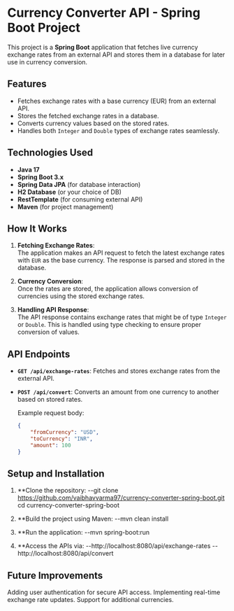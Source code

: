 # Currency Converter API - Spring Boot Project

This project is a **Spring Boot** application that fetches live currency exchange rates from an external API and stores them in a database for later use in currency conversion.

## Features

- Fetches exchange rates with a base currency (EUR) from an external API.
- Stores the fetched exchange rates in a database.
- Converts currency values based on the stored rates.
- Handles both `Integer` and `Double` types of exchange rates seamlessly.

## Technologies Used

- **Java 17**
- **Spring Boot 3.x**
- **Spring Data JPA** (for database interaction)
- **H2 Database** (or your choice of DB)
- **RestTemplate** (for consuming external API)
- **Maven** (for project management)

## How It Works

1. **Fetching Exchange Rates**:  
   The application makes an API request to fetch the latest exchange rates with `EUR` as the base currency. The response is parsed and stored in the database.

2. **Currency Conversion**:  
   Once the rates are stored, the application allows conversion of currencies using the stored exchange rates.

3. **Handling API Response**:  
   The API response contains exchange rates that might be of type `Integer` or `Double`. This is handled using type checking to ensure proper conversion of values.

## API Endpoints

- **`GET /api/exchange-rates`**: Fetches and stores exchange rates from the external API.
- **`POST /api/convert`**: Converts an amount from one currency to another based on stored rates.
  
   Example request body:
   ```json
   {
       "fromCurrency": "USD",
       "toCurrency": "INR",
       "amount": 100
   }

## Setup and Installation
   1. **Clone the repository:
      --git clone https://github.com/vaibhavvarma97/currency-converter-spring-boot.git cd currency-converter-spring-boot
   
   2. **Build the project using Maven:
      --mvn clean install

   3. **Run the application:
      --mvn spring-boot:run

   4. **Access the APIs via:
      --http://localhost:8080/api/exchange-rates
      --http://localhost:8080/api/convert   

 ## Future Improvements 
   Adding user authentication for secure API access.
   Implementing real-time exchange rate updates.
   Support for additional currencies.
